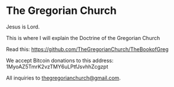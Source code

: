 # The Gregorian Church
Jesus is Lord.

This is where I will explain the Doctrine of the Gregorian Church

Read this: https://github.com/TheGregorianChurch/TheBookofGreg

We accept Bitcoin donations to this address: 1MyoAZ5TmrK2vzTMY6uLPtfJsvhhZcgzpt

All inquiries to thegregorianchurch@gmail.com.
